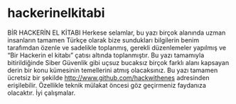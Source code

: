# hackerinelkitabi
BİR HACKERİN EL KİTABI
Herkese selamlar, bu yazı birçok alanında uzman insanların tamamen Türkçe olarak bize sundukları bilgilerin benim tarafımdan özenle ve sadelikle toplanmış, gerekli düzenlemeler yapılmış ve “Bir Hackerin el kitabı” çatısı altında toplanmıştır. Bu yazı tamamıyla bitirildiğinde Siber Güvenlik gibi uçsuz bucaksız birçok farklı alanı kapsayan derin bir konu kümesinin temellerini atmış olacaksınız. Bu yazı tamamen ücretsiz bir şekilde http://www.github.com/hackwithenes adresinden erişilebilir. Özellikle teknik mülakat öncesi göz geçirmeniz faydanıza olacaktır. İyi çalışmalar.


